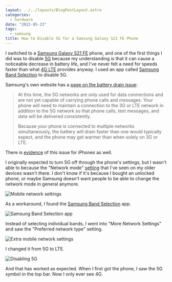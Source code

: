 ```yaml
---
layout: ../../layouts/BlogPostLayout.astro
categories:
  - hardware
date: "2022-05-23"
tags:
  - samsung
title: How to Disable 5G for a Samsung Galaxy S21 FE Phone
---
```


I switched to a [Samsung Galaxy S21
FE](https://www.amazon.com/Samsung-Unlocked-Smartphone-Intelligent-Graphite/dp/B09BFTMQH9?crid=3GTO7RQL8WJZH&keywords=galaxy+s21+fe&qid=1653143909&sprefix=galaxy+s21+f%2Caps%2C150&sr=8-2&linkCode=ll1&tag=thdalo00-20&linkId=d6efde9cebf6aafabe69c73450ee7468&language=en_US&ref_=as_li_ss_tl)
phone, and one of the first things I did was to disable
[5G](https://en.wikipedia.org/wiki/5G) because my understanding is that it can
cause a noticeable decrease in battery life, and I've never felt a need for
speeds faster than what [4G
LTE](https://en.wikipedia.org/wiki/LTE_(telecommunication)) provides anyway. I
used an app called [Samsung Band
Selection](https://play.google.com/store/apps/details?id=com.ray.samsungbandselection)
to disable 5G.

Samsung's own website has a [page on the battery drain
issue](https://www.samsung.com/us/support/troubleshooting/TSG01201462/):

> At this time, the 5G networks are only used for data connections and are not
> yet capable of carrying phone calls and messages. Your phone will need to
> maintain a connection to the 3G or LTE network in addition to the 5G network
> so that phone calls, text messages, and data will be delivered consistently.
>
> Because your phone is connected to multiple networks simultaneously, the
> battery will drain faster than one would typically expect, and the phone may
> get warmer than when solely on 3G or LTE.

There is
[evidence](https://www.wsj.com/articles/5g-drains-your-iphones-battery-heres-what-you-can-do-about-it-11647716969)
of this issue for iPhones as well.

I originally expected to turn 5G off through the phone's settings, but I wasn't
able to because the "Network mode"
[setting](https://www.digitaltrends.com/mobile/how-to-turn-off-5g-on-a-samsung-phone/)
that I've seen on my older devices wasn't there. I don't know if it's because I
bought an unlocked phone, or maybe Samsung doesn't want people to be able to
change the network mode in general anymore.

![Mobile network settings](https://i.imgur.com/6MjOaPc.jpg)

As a workaround, I found the [Samsung Band
Selection](https://play.google.com/store/apps/details?id=com.ray.samsungbandselection)
app.

![Samsung Band Selection app](https://i.imgur.com/h16FP4w.jpg)

Instead of selecting individual bands, I went into "More Network Settings" and
saw the "Preferred network type" setting.

![Extra mobile network settings](https://i.imgur.com/bzwvawz.jpg)

I changed it from 5G to LTE.

![Disabling 5G](https://i.imgur.com/j3caepW.jpg)

And that has worked as expected. When I first got the phone, I saw the 5G symbol
in the top bar. Now I only ever see 4G.
